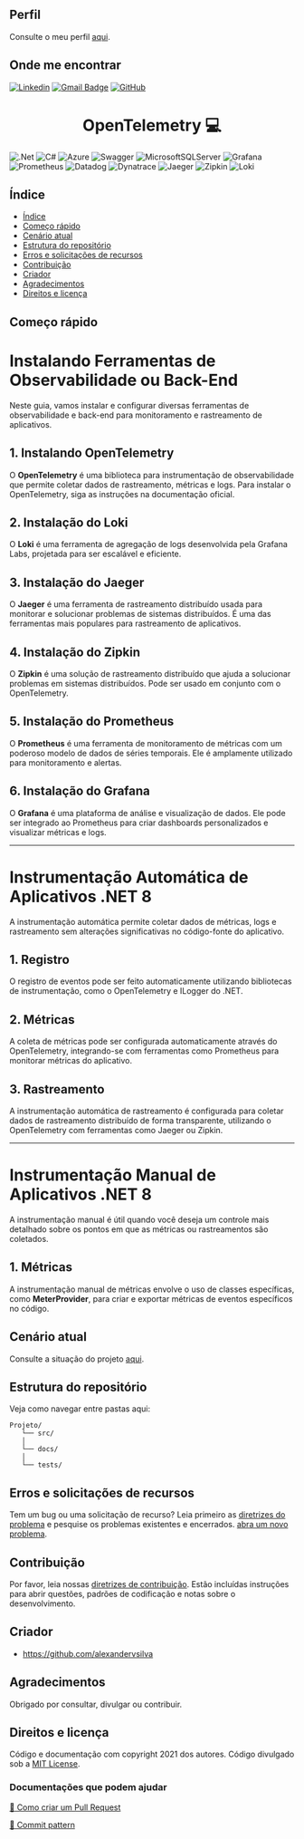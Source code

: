 ## Perfil

Consulte o meu perfil <a href="https://github.com/alexandervsilva/alexandervsilva/blob/master/README.md">aqui</a>.

## Onde me encontrar

[![Linkedin](https://img.shields.io/badge/-Alexander.Silva-blue?style=flat-square&logo=Linkedin&logoColor=white&link=www.linkedin.com/in/alexander-silva-sfcᵀᴹ-mcp-3b6a55143)](www.linkedin.com/in/alexander-silva-sfcᵀᴹ-mcp-3b6a55143)
[![Gmail Badge](https://img.shields.io/badge/-dev.asilva.rj@gmail.com-006bed?style=flat-square&logo=Gmail&logoColor=white&link=mailto:dev.asilva.rj@gmail.com)](mailto:dev.asilva.rj@gmail.com)
[![GitHub](https://img.shields.io/github/followers/alexandervsilva?label=follow&style=social)](https://github.com/alexandervsilva)

[DOTNET_BADGE]:https://img.shields.io/badge/.NET-5C2D91?style=for-the-badge&logo=.net&logoColor=white
[AZURE_BADGE]:https://img.shields.io/badge/azure-%230072C6.svg?style=for-the-badge&logo=microsoftazure&logoColor=white
[CSHARP_BADGE]:https://img.shields.io/badge/c%23-%23239120.svg?style=for-the-badge&logo=csharp&logoColor=white
[SWAGGER_BADGE]:https://img.shields.io/badge/-Swagger-%23Clojure?style=for-the-badge&logo=swagger&logoColor=white
[SQLSERVER_BADGE]:https://img.shields.io/badge/Microsoft%20SQL%20Server-CC2927?style=for-the-badge&logo=microsoft%20sql%20server&logoColor=white
[DATADOG_BADGE]:https://img.shields.io/badge/datadog-%23632CA6.svg?style=for-the-badge&logo=datadog&logoColor=white
[JAEGER_BADGE]:https://img.shields.io/badge/jaeger-%23632CA6.svg?style=for-the-badge&logo=jaeger&logoColor=white
[GRAFANA_BADGE]:https://img.shields.io/badge/grafana-%23632CA6.svg?style=for-the-badge&logo=grafana&logoColor=white
[PROMETHEUS_BADGE]:https://img.shields.io/badge/prometheus-%23632CA6.svg?style=for-the-badge&logo=prometheus&logoColor=white
[DYNATRACE_BADGE]:https://img.shields.io/badge/dynatrace-%23632CA6.svg?style=for-the-badge&logo=dynatrace&logoColor=white
[ZIPKIN_BADGE]:https://img.shields.io/badge/zipkin-%23632CA6.svg?style=for-the-badge&logo=zipkin&logoColor=white
[LOKI_BADGE]:https://img.shields.io/badge/loki-%23632CA6.svg?style=for-the-badge&logo=loki&logoColor=white

<h1 align="center" style="font-weight: bold;">OpenTelemetry 💻</h1>

![.Net][DOTNET_BADGE]
![C#][CSHARP_BADGE]
![Azure][AZURE_BADGE]
![Swagger][SWAGGER_BADGE]
![MicrosoftSQLServer][SQLSERVER_BADGE]
![Grafana][GRAFANA_BADGE]
![Prometheus][PROMETHEUS_BADGE]
![Datadog][DATADOG_BADGE]
![Dynatrace][DYNATRACE_BADGE]
![Jaeger][JAEGER_BADGE]
![Zipkin][ZIPKIN_BADGE]
![Loki][LOKI_BADGE]

## Índice

- [Índice](#índice)
- [Começo rápido](#começo-rápido)
- [Cenário atual](#cenário-atual)
- [Estrutura do repositório](#estrutura-do-repositório)
- [Erros e solicitações de recursos](#erros-e-solicitações-de-recursos)
- [Contribuição](#contribuição)
- [Criador](#criador)
- [Agradecimentos](#agradecimentos)
- [Direitos e licença](#direitos-e-licença)

## Começo rápido

# Instalando Ferramentas de Observabilidade ou Back-End

Neste guia, vamos instalar e configurar diversas ferramentas de observabilidade e back-end para monitoramento e rastreamento de aplicativos.

## 1. Instalando OpenTelemetry

O **OpenTelemetry** é uma biblioteca para instrumentação de observabilidade que permite coletar dados de rastreamento, métricas e logs. Para instalar o OpenTelemetry, siga as instruções na documentação oficial.

## 2. Instalação do Loki

O **Loki** é uma ferramenta de agregação de logs desenvolvida pela Grafana Labs, projetada para ser escalável e eficiente.

## 3. Instalação do Jaeger

O **Jaeger** é uma ferramenta de rastreamento distribuído usada para monitorar e solucionar problemas de sistemas distribuídos. É uma das ferramentas mais populares para rastreamento de aplicativos.

## 4. Instalação do Zipkin

O **Zipkin** é uma solução de rastreamento distribuído que ajuda a solucionar problemas em sistemas distribuídos. Pode ser usado em conjunto com o OpenTelemetry.

## 5. Instalação do Prometheus

O **Prometheus** é uma ferramenta de monitoramento de métricas com um poderoso modelo de dados de séries temporais. Ele é amplamente utilizado para monitoramento e alertas.

## 6. Instalação do Grafana

O **Grafana** é uma plataforma de análise e visualização de dados. Ele pode ser integrado ao Prometheus para criar dashboards personalizados e visualizar métricas e logs.

---

# Instrumentação Automática de Aplicativos .NET 8

A instrumentação automática permite coletar dados de métricas, logs e rastreamento sem alterações significativas no código-fonte do aplicativo.

## 1. Registro

O registro de eventos pode ser feito automaticamente utilizando bibliotecas de instrumentação, como o OpenTelemetry e ILogger do .NET.

## 2. Métricas

A coleta de métricas pode ser configurada automaticamente através do OpenTelemetry, integrando-se com ferramentas como Prometheus para monitorar métricas do aplicativo.

## 3. Rastreamento

A instrumentação automática de rastreamento é configurada para coletar dados de rastreamento distribuído de forma transparente, utilizando o OpenTelemetry com ferramentas como Jaeger ou Zipkin.

---

# Instrumentação Manual de Aplicativos .NET 8

A instrumentação manual é útil quando você deseja um controle mais detalhado sobre os pontos em que as métricas ou rastreamentos são coletados.

## 1. Métricas

A instrumentação manual de métricas envolve o uso de classes específicas, como **MeterProvider**, para criar e exportar métricas de eventos específicos no código.

## Cenário atual

Consulte a situação do projeto <a href="https://github.com/alexandervsilva/<meu-repositorio>/blob/master/README.md">aqui</a>.

## Estrutura do repositório

Veja como navegar entre pastas aqui:

```text
Projeto/
   └── src/
   │
   └── docs/        
   │
   └── tests/       
```

## Erros e solicitações de recursos
Tem um bug ou uma solicitação de recurso? Leia primeiro as [diretrizes do problema](https://reponame/blob/master/CONTRIBUTING.md)  e pesquise os problemas existentes e encerrados. [abra um novo problema](https://github.com/alexandervsilva/<meu-repositorio>/issues).

## Contribuição

Por favor, leia nossas [diretrizes de contribuição](https://reponame/blob/master/CONTRIBUTING.md). Estão incluídas instruções para abrir questões, padrões de codificação e notas sobre o desenvolvimento.

## Criador

- <https://github.com/alexandervsilva>

## Agradecimentos

Obrigado por consultar, divulgar ou contribuir.

## Direitos e licença

Código e documentação com copyright 2021 dos autores. Código divulgado sob a [MIT License](https://github.com/alexandervsilva/Repositorio.Modelo/blob/master/LICENSE).

<!--<p align="center">
 <a href="#started">Getting Started</a> • 
  <a href="#routes">API Endpoints</a> •
 <a href="#colab">Collaborators</a> •
 <a href="#contribute">Contribute</a>
</p>

<p align="center">
  <b>Simple description of what your project do or how to use it.</b>
</p>

<h2 id="started">🚀 Getting started</h2>

Here you describe how to run your project locally

<h3>Prerequisites</h3>

Here you list all prerequisites necessary for running your project. For example:

- [NodeJS](https://github.com/)
- [Git 2](https://github.com)

<h3>Cloning</h3>

How to clone your project

```bash
git clone your-project-url-in-github
```

<h3> Environment Variables</h2>

Use the `application.properties.example` as reference to create your configuration file `application.properties` with your AWS Credentials

```yaml
aws.region=us-east-1
aws.accessKeyId={YOUR_AWS_KEY_ID}
aws.secretKey={YOUR_AWS_SECRET}
```

<h3>Starting</h3>

How to start your project

```bash
cd project-name
npm some-command-to-run
``````


<h2 id="routes">📍 API Endpoints</h2>

Here you can list the main routes of your API, and what are their expected request bodies.
​
| route               | description                                          
|----------------------|-----------------------------------------------------
| <kbd>GET /authenticate</kbd>     | retrieves user info see [response details](#get-auth-detail)
| <kbd>POST /authenticate</kbd>     | authenticate user into the api see [request details](#post-auth-detail)

<h3 id="get-auth-detail">GET /authenticate</h3>

**RESPONSE**
```json
{
  "name": "Fernanda Kipper",
  "age": 20,
  "email": "her-email@gmail.com"
}
```

<h3 id="post-auth-detail">POST /authenticate</h3>

**REQUEST**
```json
{
  "username": "fernandakipper",
  "password": "4444444"
}
```

**RESPONSE**
```json
{
  "token": "OwoMRHsaQwyAgVoc3OXmL1JhMVUYXGGBbCTK0GBgiYitwQwjf0gVoBmkbuyy0pSi"
}
```

<h2 id="colab">🤝 Collaborators</h2>

Special thank you for all people that contributed for this project.

<table>
  <tr>
    <td align="center">
      <a href="#">
        <img src="https://avatars.githubusercontent.com/u/61896274?v=4" width="100px;" alt="Fernanda Kipper Profile Picture"/><br>
        <sub>
          <b>Fernanda Kipper</b>
        </sub>
      </a>
    </td>
    <td align="center">
      <a href="#">
        <img src="https://t.ctcdn.com.br/n7eZ74KAcU3iYwnQ89-ul9txVxc=/400x400/smart/filters:format(webp)/i490769.jpeg" width="100px;" alt="Elon Musk Picture"/><br>
        <sub>
          <b>Elon Musk</b>
        </sub>
      </a>
    </td>
    <td align="center">
      <a href="#">
        <img src="https://miro.medium.com/max/360/0*1SkS3mSorArvY9kS.jpg" width="100px;" alt="Foto do Steve Jobs"/><br>
        <sub>
          <b>Steve Jobs</b>
        </sub>
      </a>
    </td>
  </tr>
</table>

<h2 id="contribute">📫 Contribute</h2>

Here you will explain how other developers can contribute to your project. For example, explaining how can create their branches, which patterns to follow and how to open an pull request

1. `git clone https://github.com/Fernanda-Kipper/text-editor.git`
2. `git checkout -b feature/NAME`
3. Follow commit patterns
4. Open a Pull Request explaining the problem solved or feature made, if exists, append screenshot of visual modifications and wait for the review!-->

<h3>Documentações que podem ajudar</h3>

[📝 Como criar um Pull Request](https://www.atlassian.com/br/git/tutorials/making-a-pull-request)

[💾 Commit pattern](https://gist.github.com/joshbuchea/6f47e86d2510bce28f8e7f42ae84c716)

